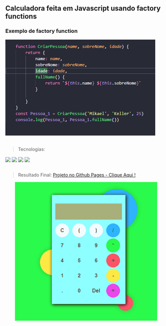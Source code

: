 ## Calculadora feita em Javascript usando factory functions 

### Exemplo de factory function 
<div style="display: inline_block">
<img src="https://github.com/ServerK001/CalcJsVanilha/blob/main/ExmploFF.PNG">

 </div>
 
 <br>
 
 
>Tecnologias:  
<div style="display: inline_block">

  <img align="center"   src="https://img.shields.io/badge/HTML-239120?style=for-the-badge&logo=html5&logoColor=white">
  <img align="center"   src="https://img.shields.io/badge/CSS-239120?&style=for-the-badge&logo=css3&logoColor=white">
  <img align="center"  src="	https://img.shields.io/badge/CSS3-1572B6?style=for-the-badge&logo=css3&logoColor=white">
  <img align="center"  src="https://img.shields.io/badge/JavaScript-F7DF1E?style=for-the-badge&logo=javascript&logoColor=black">
    

 </div>
 <br>

 >Resultado Final:  <a href="https://serverk001.github.io/CalcJsVanilha/">Projeto no Github Pages - Clique Aqui !</a>
<div  align="center">
<img src="https://github.com/ServerK001/CalcJsVanilha/blob/main/Anima%C3%A7%C3%A3o-cal.gif">
</div>


